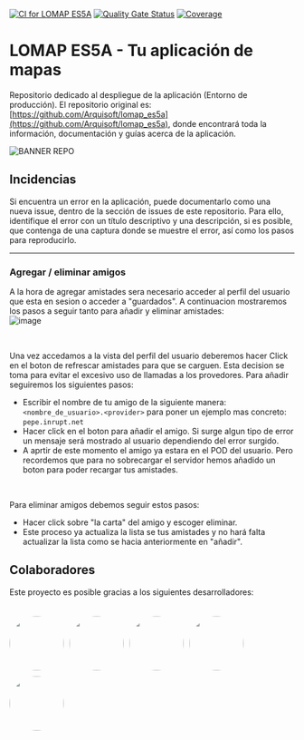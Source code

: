 [![CI for LOMAP ES5A](https://github.com/Arquisoft/lomap_es5a/actions/workflows/lomap_es5a.yml/badge.svg)](https://github.com/Arquisoft/lomap_es5a/actions/workflows/lomap_es5a.yml)
[![Quality Gate Status](https://sonarcloud.io/api/project_badges/measure?project=Arquisoft_lomap_es5a&metric=alert_status)](https://sonarcloud.io/summary/new_code?id=Arquisoft_lomap_es5a)
[![Coverage](https://sonarcloud.io/api/project_badges/measure?project=Arquisoft_lomap_es5a&metric=coverage)](https://sonarcloud.io/summary/new_code?id=Arquisoft_lomap_es5a)

# LOMAP ES5A - Tu aplicación de mapas
Repositorio dedicado al despliegue de la aplicación (Entorno de producción). El repositorio original es: [https://github.com/Arquisoft/lomap_es5a](https://github.com/Arquisoft/lomap_es5a), donde encontrará toda la información, documentación y guías acerca de la aplicación.

![BANNER REPO](https://user-images.githubusercontent.com/56480356/235353759-1037cbdc-ed98-4ad4-8849-d6e666597109.png)

## Incidencias
Si encuentra un error en la aplicación, puede documentarlo como una nueva issue, dentro de la sección de issues de este repositorio. Para ello, identifique el error con un título descriptivo y una descripción, si es posible, que contenga de una captura donde se muestre el error, así como los pasos para reproducirlo.

<hr>

### Agregar / eliminar amigos
A la hora de agregar amistades sera necesario acceder al perfil del usuario que esta en sesion o acceder a "guardados". A continuacion mostraremos los pasos a seguir tanto para añadir y eliminar amistades:
<br/>
![image](https://user-images.githubusercontent.com/91533653/235512839-dfe07a6d-6d9e-44d0-93f0-53d587e0e350.png)

<br/>

Una vez accedamos a la vista del perfil del usuario deberemos hacer Click en el boton de refrescar amistades para que se carguen. Esta decision se toma para evitar el excesivo uso de llamadas a los provedores.
Para añadir seguiremos los siguientes pasos:
- Escribir el nombre de tu amigo de la siguiente manera: ```<nombre_de_usuario>.<provider>``` para poner un ejemplo mas concreto: ```pepe.inrupt.net``` 
- Hacer click en el boton para añadir el amigo. Si surge algun tipo de error un mensaje será mostrado al usuario dependiendo del error surgido.
- A aprtir de este momento el amigo ya estara en el POD del usuario. Pero recordemos que para no sobrecargar el servidor hemos añadido un boton para poder recargar tus amistades.

<br/>

Para eliminar amigos debemos seguir estos pasos:
- Hacer click sobre "la carta" del amigo y escoger eliminar.
- Este proceso ya actualiza la lista se tus amistades y no hará falta actualizar la lista como se hacia anteriormente en "añadir".


## Colaboradores
Este proyecto es posible gracias a los siguientes desarrolladores:

<div style="display: flex; flex-direction: row; flex-wrap: wrap; gap: 10px; padding: 20px 0;">
   <a href="https://github.com/franciscocoya" target="_blank">
      <img src="https://user-images.githubusercontent.com/56480356/231735724-81d30a4a-87d4-4e09-a549-9027a529a7f5.png" style="border-radius: 100px;" width="96px" height="96px"/>
   </a>
   <a href="https://github.com/miguelglez8" target="_blank">
      <img src="https://user-images.githubusercontent.com/56480356/231735744-9f8faf71-b843-42b5-b36f-bd7792406070.png" style="border-radius: 100px; filter: grayscale(100);" width="96px" height="96px"/>
   </a>
   <a href="https://github.com/UO277414" target="_blank">
      <img src="https://user-images.githubusercontent.com/56480356/231735775-76ef4b6c-72e3-42c5-92b6-d56d566e7deb.png" style="border-radius: 100px; filter: grayscale(100);" width="96px" height="96px"/>
   </a>
   <a href="https://github.com/RichardPix12" target="_blank">
      <img src="https://user-images.githubusercontent.com/56480356/231735801-1d65a1da-723d-4771-96fb-0d65f431d8db.png" style="border-radius: 100px; filter: grayscale(100);" width="96px" height="96px"/>
   </a>
   <a href="https://github.com/UO271572" target="_blank">
      <img src="https://user-images.githubusercontent.com/56480356/231734815-6411d057-8fd7-41ff-8419-b75a1bd741ad.png" style="border-radius: 100px" width="96px" height="96px"/>
   </a>
</div>


